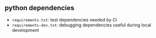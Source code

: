 ## python dependencies

- `requirements.txt`: test dependencies needed by CI
- `requirements-dev.txt`: debugging dependencies useful during local development
